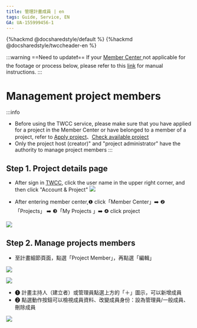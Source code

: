 ```yaml
---
title: 管理計畫成員 | en
tags: Guide, Service, EN
GA: UA-155999456-1
---
```


{%hackmd @docsharedstyle/default %}
{%hackmd @docsharedstyle/twccheader-en %}

:::warning
==Need to update:exclamation:==
<i class="fa fa-bullhorn" aria-hidden="true"></i> If your <ins>Member Center <i class="fa fa-question-circle fa-question-circle-for-service" aria-hidden="true"></i></ins> not applicable for the footage or process below, please refer to this <i class="fa fa-sign-out" aria-hidden="true"></i> <ins>link</ins> for manual instructions.
:::

# Management project members

:::info

- Before using the TWCC service, please make sure that you have applied for a project in the Member Center or have belonged to a member of a project, refer to [Apply project](https://man.twcc.ai/@twccdocs/apply-project-and-credit-zh)、[Check available project](https://man.twcc.ai/@twccdocs/guide-service-project-availability-zh)
- Only the project host (creator)" and "project 	administrator" have the authority to manage project members
:::

## Step 1. Project details page


- After sign in [TWCC](https://new.twcc.ai/), click the user name in the upper right corner, and then click "Account & Project"
![](https://cos.twcc.ai/SYS-MANUAL/uploads/upload_8d0a46efffba7e4fdbed91cb51b6a21b.png)



- After entering member center,<span>&#10102;</span> click「Member Center」:arrow_right: <span>&#10103;</span>「Projects」 :arrow_right: <span>&#10104;</span>「My Projects 」:arrow_right: <span>&#10105;</span> click project

![](https://cos.twcc.ai/SYS-MANUAL/uploads/upload_4eeb394c655aefef88488f8c3b1f5ae9.png)




## Step 2. Manage projects members

- 至計畫細節頁面，點選「Project Member」，再點選「編輯」

![](https://cos.twcc.ai/SYS-MANUAL/uploads/upload_053f8d8f5d831dab570c9b62a686427e.png)


![](https://cos.twcc.ai/SYS-MANUAL/uploads/upload_6202fa7e5b4d19a0d8b23724ea070fda.png)




-  <span>&#10102;</span> 計畫主持人（建立者）或管理員點選上方的「＋」圖示，可以新增成員
-  <span>&#10103;</span> 點選動作按鈕可以檢視成員資料、改變成員身份：設為管理員/一般成員、刪除成員

![](https://cos.twcc.ai/SYS-MANUAL/uploads/upload_db80e6cf3ee846d39cdca06668beae11.png)

